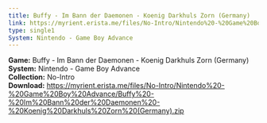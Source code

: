 ```yaml
---
title: Buffy - Im Bann der Daemonen - Koenig Darkhuls Zorn (Germany)
link: https://myrient.erista.me/files/No-Intro/Nintendo%20-%20Game%20Boy%20Advance/Buffy%20-%20Im%20Bann%20der%20Daemonen%20-%20Koenig%20Darkhuls%20Zorn%20(Germany).zip
type: single1
System: Nintendo - Game Boy Advance
---
```

<b>Game:</b> Buffy - Im Bann der Daemonen - Koenig Darkhuls Zorn (Germany)<br>
<b>System:</b> Nintendo - Game Boy Advance<br>
<b>Collection:</b> No-Intro<br>
<b>Download:</b> https://myrient.erista.me/files/No-Intro/Nintendo%20-%20Game%20Boy%20Advance/Buffy%20-%20Im%20Bann%20der%20Daemonen%20-%20Koenig%20Darkhuls%20Zorn%20(Germany).zip
